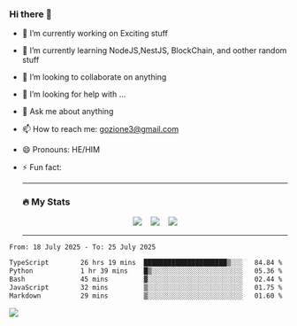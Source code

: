 ### Hi there 👋

<!--
**charlieScript/charlieScript** is a ✨ _special_ ✨ repository because its `README.md` (this file) appears on your GitHub profile.

Here are some ideas to get you started: -->

- 🔭 I’m currently working on Exciting stuff
- 🌱 I’m currently learning NodeJS,NestJS, BlockChain, and oother random stuff
- 👯 I’m looking to collaborate on anything
- 🤔 I’m looking for help with ...
- 💬 Ask me about anything
- 📫 How to reach me: gozione3@gmail.com
- 😄 Pronouns: HE/HIM
- ⚡ Fun fact:


  ---

  ### :fire: My Stats

  <div id="stats" align="center">
  <img src="http://github-readme-streak-stats.herokuapp.com?user=charlieScript&theme=dark&date_format=M%20j%5B%2C%20Y%5D" />&nbsp;&nbsp;&nbsp;
  <img src="https://github-readme-stats.vercel.app/api/top-langs/?username=charlieScript&layout=compact&theme=vision-friendly-dark"/>&nbsp;&nbsp;&nbsp;
  <img src="https://github-readme-stats.vercel.app/api?username=charlieScript&show_icons=true&theme=radical"/>
  </div>

  ---



<!--START_SECTION:waka-->

```txt
From: 18 July 2025 - To: 25 July 2025

TypeScript        26 hrs 19 mins  █████████████████████▒░░░   84.84 %
Python            1 hr 39 mins    █▒░░░░░░░░░░░░░░░░░░░░░░░   05.36 %
Bash              45 mins         ▓░░░░░░░░░░░░░░░░░░░░░░░░   02.44 %
JavaScript        32 mins         ▒░░░░░░░░░░░░░░░░░░░░░░░░   01.75 %
Markdown          29 mins         ▒░░░░░░░░░░░░░░░░░░░░░░░░   01.60 %
```

<!--END_SECTION:waka-->
![](https://komarev.com/ghpvc/?username=charlieScript)
